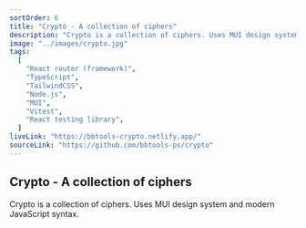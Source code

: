 ```yaml
---
sortOrder: 6
title: "Crypto - A collection of ciphers"
description: "Crypto is a collection of ciphers. Uses MUI design system and modern JavaScript syntax."
image: "../images/crypto.jpg"
tags:
  [
    "React router (framework)",
    "TypeScript",
    "TailwindCSS",
    "Node.js",
    "MUI",
    "Vitest",
    "React testing library",
  ]
liveLink: "https://bbtools-crypto.netlify.app/"
sourceLink: "https://github.com/bbtools-ps/crypto"
---
```


## Crypto - A collection of ciphers

Crypto is a collection of ciphers. Uses MUI design system and modern JavaScript syntax.
